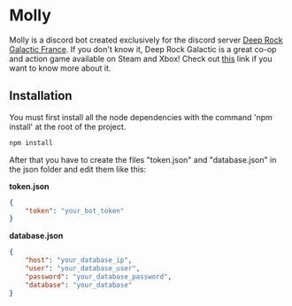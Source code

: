 # Molly

Molly is a discord bot created exclusively for the discord server [Deep Rock Galactic France](https://discord.gg/TBxaXEC).
If you don't know it, Deep Rock Galactic is a great co-op and action game available on Steam and Xbox!
Check out [this](https://store.steampowered.com/app/548430/Deep_Rock_Galactic/) link if you want to know more about it.

## Installation

You must first install all the node dependencies with the command 'npm install' at the root of the project.

```bash
npm install
```

After that you have to create the files "token.json" and "database.json" in the json folder and edit them like this: 

**token.json**

```json
{
    "token": "your_bot_token"
}
```

**database.json**

```json
{
    "host": "your_database_ip",
    "user": "your_database_user",
    "password": "your_database_password",
    "database": "your_database"
}
```
